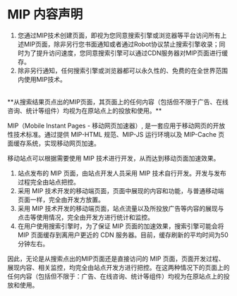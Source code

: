 # MIP 内容声明

1. 您通过MIP技术创建页面，即视为您同意搜索引擎或浏览器等平台访问所有上述MIP页面，除非另行您书面通知或者通过Robot协议禁止搜索引擎收录；同时为了提升访问速度，您同意搜索引擎可以通过CDN服务器对MIP页面进行缓存。
2. 除非另行通知，任何搜索引擎或浏览器都可以永久性的、免费的在全世界范围内使用MIP技术。

<br/>
**从搜索结果页点出的MIP页面，其页面上的任何内容（包括但不限于广告、在线咨询、统计等组件）均视为在原站点上的投放和使用。**

MIP（Mobile Instant Pages - 移动网页加速器）, 是一套应用于移动网页的开放性技术标准。通过提供 MIP-HTML 规范、MIP-JS 运行环境以及 MIP-Cache 页面缓存系统，实现移动网页加速。

移动站点可以根据需要使用 MIP 技术进行开发，从而达到移动页面加速效果。

1. 站点发布的 MIP 页面，由站点开发人员采用 MIP 技术自行开发。开发与发布过程完全由站点把控。
2. 采用 MIP 技术开发的移动端页面，页面中展现的内容和功能，与普通移动端页面一样，完全由开发方放置。
3. 采用 MIP 技术开发的移动端页面，站点流量以及所投放广告等内容的展现与点击等使用情况，完全由开发方进行统计和监控。
4. 在用户使用搜索引擎时，为了保证 MIP 页面的加速效果，搜索引擎可能会将 MIP 页面缓存到离用户更近的 CDN 服务器。目前，缓存刷新的平均时间为50分钟左右。

因此，无论是从搜索点出的MIP页面还是直接访问的 MIP 页面，页面开发过程、展现内容、相关监控，均完全由站点开发方进行把控。在这两种情况下的页面上的任何内容（包括但不限于：广告、在线咨询、统计等组件）均视为在原站点上的投放和使用。
